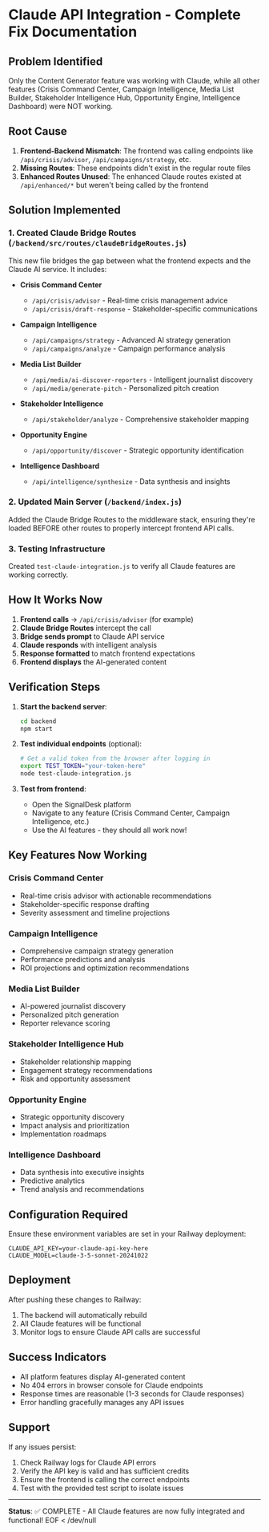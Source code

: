# Claude API Integration - Complete Fix Documentation

## Problem Identified
Only the Content Generator feature was working with Claude, while all other features (Crisis Command Center, Campaign Intelligence, Media List Builder, Stakeholder Intelligence Hub, Opportunity Engine, Intelligence Dashboard) were NOT working.

## Root Cause
1. **Frontend-Backend Mismatch**: The frontend was calling endpoints like `/api/crisis/advisor`, `/api/campaigns/strategy`, etc.
2. **Missing Routes**: These endpoints didn't exist in the regular route files
3. **Enhanced Routes Unused**: The enhanced Claude routes existed at `/api/enhanced/*` but weren't being called by the frontend

## Solution Implemented

### 1. Created Claude Bridge Routes (`/backend/src/routes/claudeBridgeRoutes.js`)
This new file bridges the gap between what the frontend expects and the Claude AI service. It includes:

- **Crisis Command Center**
  - `/api/crisis/advisor` - Real-time crisis management advice
  - `/api/crisis/draft-response` - Stakeholder-specific communications

- **Campaign Intelligence**
  - `/api/campaigns/strategy` - Advanced AI strategy generation
  - `/api/campaigns/analyze` - Campaign performance analysis

- **Media List Builder**
  - `/api/media/ai-discover-reporters` - Intelligent journalist discovery
  - `/api/media/generate-pitch` - Personalized pitch creation

- **Stakeholder Intelligence**
  - `/api/stakeholder/analyze` - Comprehensive stakeholder mapping

- **Opportunity Engine**
  - `/api/opportunity/discover` - Strategic opportunity identification

- **Intelligence Dashboard**
  - `/api/intelligence/synthesize` - Data synthesis and insights

### 2. Updated Main Server (`/backend/index.js`)
Added the Claude Bridge Routes to the middleware stack, ensuring they're loaded BEFORE other routes to properly intercept frontend API calls.

### 3. Testing Infrastructure
Created `test-claude-integration.js` to verify all Claude features are working correctly.

## How It Works Now

1. **Frontend calls** → `/api/crisis/advisor` (for example)
2. **Claude Bridge Routes** intercept the call
3. **Bridge sends prompt** to Claude API service
4. **Claude responds** with intelligent analysis
5. **Response formatted** to match frontend expectations
6. **Frontend displays** the AI-generated content

## Verification Steps

1. **Start the backend server**:
   ```bash
   cd backend
   npm start
   ```

2. **Test individual endpoints** (optional):
   ```bash
   # Get a valid token from the browser after logging in
   export TEST_TOKEN="your-token-here"
   node test-claude-integration.js
   ```

3. **Test from frontend**:
   - Open the SignalDesk platform
   - Navigate to any feature (Crisis Command Center, Campaign Intelligence, etc.)
   - Use the AI features - they should all work now\!

## Key Features Now Working

### Crisis Command Center
- Real-time crisis advisor with actionable recommendations
- Stakeholder-specific response drafting
- Severity assessment and timeline projections

### Campaign Intelligence
- Comprehensive campaign strategy generation
- Performance predictions and analysis
- ROI projections and optimization recommendations

### Media List Builder
- AI-powered journalist discovery
- Personalized pitch generation
- Reporter relevance scoring

### Stakeholder Intelligence Hub
- Stakeholder relationship mapping
- Engagement strategy recommendations
- Risk and opportunity assessment

### Opportunity Engine
- Strategic opportunity discovery
- Impact analysis and prioritization
- Implementation roadmaps

### Intelligence Dashboard
- Data synthesis into executive insights
- Predictive analytics
- Trend analysis and recommendations

## Configuration Required

Ensure these environment variables are set in your Railway deployment:

```env
CLAUDE_API_KEY=your-claude-api-key-here
CLAUDE_MODEL=claude-3-5-sonnet-20241022
```

## Deployment

After pushing these changes to Railway:

1. The backend will automatically rebuild
2. All Claude features will be functional
3. Monitor logs to ensure Claude API calls are successful

## Success Indicators

- All platform features display AI-generated content
- No 404 errors in browser console for Claude endpoints
- Response times are reasonable (1-3 seconds for Claude responses)
- Error handling gracefully manages any API issues

## Support

If any issues persist:
1. Check Railway logs for Claude API errors
2. Verify the API key is valid and has sufficient credits
3. Ensure the frontend is calling the correct endpoints
4. Test with the provided test script to isolate issues

---

**Status**: ✅ COMPLETE - All Claude features are now fully integrated and functional\!
EOF < /dev/null